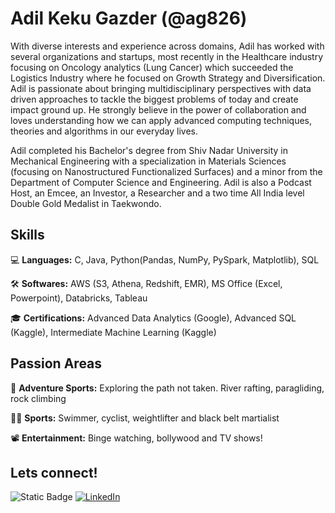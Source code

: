 # Adil Keku Gazder (@ag826)

With diverse interests and experience across domains, Adil has worked with several organizations and startups, most recently in the Healthcare industry focusing on Oncology analytics (Lung Cancer) which succeeded the Logistics Industry where he focused on Growth Strategy and Diversification. Adil is passionate about bringing multidisciplinary perspectives with data driven approaches to tackle the biggest problems of today and create impact ground up. He strongly believe in the power of collaboration and loves understanding how we can apply advanced computing techniques, theories and algorithms in our everyday lives.

Adil completed his Bachelor's degree from Shiv Nadar University in Mechanical Engineering with a specialization in Materials Sciences (focusing on Nanostructured Functionalized Surfaces) and a minor from the Department of Computer Science and Engineering. Adil is also a Podcast Host, an Emcee, an Investor, a Researcher and a two time All India level Double Gold Medalist in Taekwondo. 

## Skills
💻 **Languages:** C, Java, Python(Pandas, NumPy, PySpark, Matplotlib), SQL

🛠 **Softwares:** AWS (S3, Athena, Redshift, EMR), MS Office (Excel, Powerpoint), Databricks, Tableau

🎓 **Certifications:** Advanced Data Analytics (Google), Advanced SQL (Kaggle), Intermediate Machine Learning (Kaggle)

## Passion Areas
🌄 **Adventure Sports:** Exploring the path not taken. River rafting, paragliding, rock climbing

🏊‍♂️ **Sports:** Swimmer, cyclist, weightlifter and black belt martialist

📽 **Entertainment:** Binge watching, bollywood and TV shows!

## Lets connect!
![Static Badge](https://img.shields.io/badge/Gmail-%23d3d3d3?style=for-the-badge&logo=gmail&logoColor=red&labelColor=e6e6e6&color=e6e6e6&link=(mailto%3AYourEmail%40gmail.com))
[![LinkedIn](https://img.shields.io/badge/LinkedIn-0077B5?style=for-the-badge&logo=linkedin&logoColor=white)](https://www.linkedin.com/in/adilgazder/)

